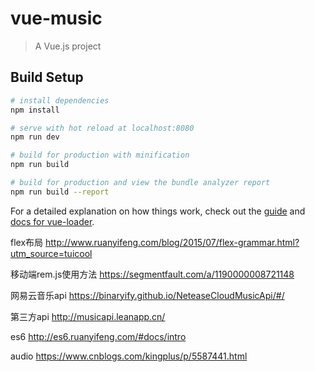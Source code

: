 # vue-music

> A Vue.js project

## Build Setup

``` bash
# install dependencies
npm install

# serve with hot reload at localhost:8080
npm run dev

# build for production with minification
npm run build

# build for production and view the bundle analyzer report
npm run build --report
```

For a detailed explanation on how things work, check out the [guide](http://vuejs-templates.github.io/webpack/) and [docs for vue-loader](http://vuejs.github.io/vue-loader).


flex布局
http://www.ruanyifeng.com/blog/2015/07/flex-grammar.html?utm_source=tuicool

移动端rem.js使用方法
https://segmentfault.com/a/1190000008721148

网易云音乐api
https://binaryify.github.io/NeteaseCloudMusicApi/#/

第三方api
http://musicapi.leanapp.cn/

es6
http://es6.ruanyifeng.com/#docs/intro

audio
https://www.cnblogs.com/kingplus/p/5587441.html